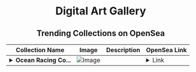 <div align="center">

# Digital Art Gallery

## Trending Collections on OpenSea

| Collection Name                       | Image                                                                                     | Description                       | OpenSea Link                                                                                          |
|---------------------------------------|-------------------------------------------------------------------------------------------|-----------------------------------|--------------------------------------------------------------------------------------------------------|
| **<details><summary>Ocean Racing Co...</summary>Ocean Racing Coaches Association</details>** | ![Image](https://i.seadn.io/s/raw/files/578d0a125a5fe240f9e506d823c7a14b.png?w=500&auto=format?w=200&auto=format) |  | <details><summary>Link</summary>[Ocean Racing Coaches Association](https://opensea.io/collection/ocean-racing-coaches-association-1)</details> |

</div>
